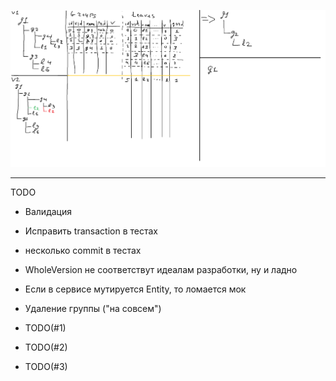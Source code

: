 ![Alt text](ActionSchema.png?raw=true "Schema")

----------
TODO
- Валидация
- Исправить transaction в тестах 
- несколько commit в тестах
- WholeVersion не соответствут идеалам разработки, ну и ладно
- Если в сервисе мутируется Entity, то ломается мок

- Удаление группы ("на совсем")
- TODO(#1)
- TODO(#2)
- TODO(#3)